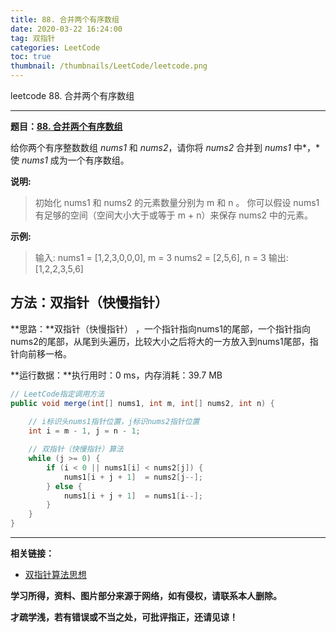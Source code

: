 ```yaml
---
title: 88. 合并两个有序数组
date: 2020-03-22 16:24:00
tag: 双指针
categories: LeetCode
toc: true
thumbnail: /thumbnails/LeetCode/leetcode.png
---
```


leetcode 88. 合并两个有序数组

<!--more-->

---

**题目：[88. 合并两个有序数组](https://leetcode-cn.com/problems/merge-sorted-array/)**

给你两个有序整数数组 *nums1* 和 *nums2*，请你将 *nums2* 合并到 *nums1* 中*，*使 *nums1* 成为一个有序数组。

**说明:**

> 初始化 nums1 和 nums2 的元素数量分别为 m 和 n 。
> 你可以假设 nums1 有足够的空间（空间大小大于或等于 m + n）来保存 nums2 中的元素。

**示例:**

> 输入: 
> 	nums1 = [1,2,3,0,0,0], m = 3
> 	nums2 = [2,5,6],       n = 3
> 输出: [1,2,2,3,5,6]

## 方法：双指针（快慢指针）

**思路：**双指针（快慢指针） ，一个指针指向nums1的尾部，一个指针指向nums2的尾部，从尾到头遍历，比较大小之后将大的一方放入到nums1尾部，指针向前移一格。

**运行数据：**执行用时：0 ms，内存消耗：39.7 MB

```java
// LeetCode指定调用方法
public void merge(int[] nums1, int m, int[] nums2, int n) {
		
    // i标识头nums1指针位置，j标识nums2指针位置
    int i = m - 1, j = n - 1;

    // 双指针（快慢指针）算法
    while (j >= 0) {
        if (i < 0 || nums1[i] < nums2[j]) {
            nums1[i + j + 1]  = nums2[j--];
        } else {
            nums1[i + j + 1]  = nums1[i--];
        }
    }
}
```

---

**相关链接：**

- [双指针算法思想](https://crazy-sky.github.io/2020/03/14/双指针/)

**学习所得，资料、图片部分来源于网络，如有侵权，请联系本人删除。**

**才疏学浅，若有错误或不当之处，可批评指正，还请见谅！**